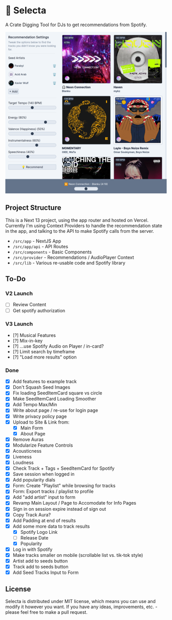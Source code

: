 # 💽 Selecta

A Crate Digging Tool for DJs to get recommendations from Spotify.

![App Preview](./public/selecta.png)

## Project Structure

This is a Next 13 project, using the app router and hosted on Vercel. Currently I'm using Context Providers to handle the recommendation state in the app, and talking to the API to make Spotify calls from the server.

- `/src/app` - NextJS App
- `/src/app/api` - API Routes
- `/src/components` - Basic Components
- `/src/provider` - Recommendations / AudioPlayer Context
- `/src/lib` - Various re-usable code and Spotify library

## To-Do

### V2 Launch

- [ ] Review Content
- [ ] Get spotify authorization

### V3 Launch

- [?] Musical Features
- [?] Mix-in-key
- [?] ...use Spotify Audio on Player / in-card?
- [?] Limit search by timeframe
- [?] "Load more results" option

### Done

- [X] Add features to example track
- [X] Don't Squash Seed Images
- [X] Fix loading SeedItemCard square vs circle
- [X] Make SeedItemCard Loading Smoother
- [X] Add Tempo Max/Min
- [X] Write about page / re-use for login page 
- [X] Write privacy policy page
- [X] Upload to Site & Link from:
    - [X] Main Form
    - [X] About Page
- [X] Remove Auras
- [X] Modularize Feature Controls
- [X] Acousticness
- [X] Liveness
- [X] Loudness
- [X] Check Track + Tags + SeedItemCard for Spotify
- [x] Save session when logged in
- [x] Add popularity dials
- [x] Form: Create "Playlist" while browsing for tracks
- [x] Form: Export tracks / playlist to profile
- [x] Add "add artist" input to form
- [x] Revamp Main Layout / Page to Accomodate for Info Pages
- [x] Sign in on session expire instead of sign out
- [x] Copy Track Aura?
- [x] Add Padding at end of results
- [x] Add some more data to track results
  - [x] Spotify Logo Link
  - [ ] Release Date
  - [x] Popularity
- [x] Log in with Spotify
- [x] Make tracks smaller on mobile (scrollable list vs. tik-tok style)
- [x] Artist add to seeds button
- [x] Track add to seeds button
- [x] Add Seed Tracks Input to Form

## License

Selecta is distributed under MIT license, which means you can use and modify it however you want. If you have any ideas, improvements, etc. - please feel free to make a pull request.
